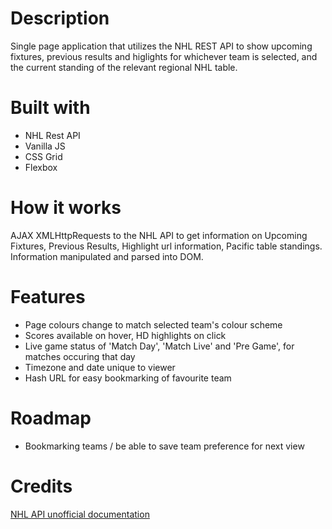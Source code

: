 # Description

Single page application that utilizes the NHL REST API to show upcoming fixtures, previous results and higlights for whichever team is selected, and the current standing of the relevant regional NHL table. 

# Built with

- NHL Rest API
- Vanilla JS
- CSS Grid
- Flexbox

# How it works

AJAX XMLHttpRequests to the NHL API to get information on Upcoming Fixtures, Previous Results, Highlight url information, Pacific table standings. Information manipulated and parsed into DOM.

# Features

- Page colours change to match selected team's colour scheme
- Scores available on hover, HD highlights on click
- Live game status of 'Match Day', 'Match Live' and 'Pre Game', for matches occuring that day
- Timezone and date unique to viewer
- Hash URL for easy bookmarking of favourite team

# Roadmap

- Bookmarking teams / be able to save team preference for next view

# Credits

[NHL API unofficial documentation](https://gitlab.com/dword4/nhlapi)



